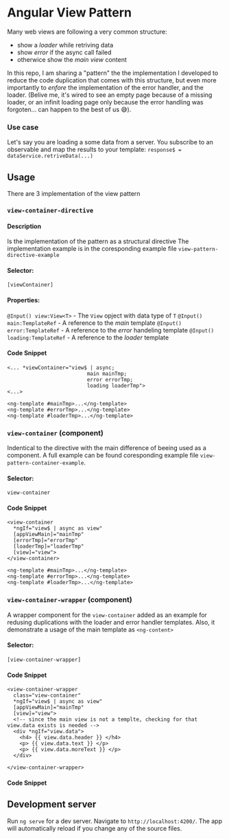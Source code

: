 # Angular View Pattern
Many web views are following a very common structure:
- show a *loader* while retriving data
- show *error* if the async call failed
- otherwice show the *main view* content

In this repo, I am sharing a "pattern" the the implementation I developed to reduce the code duplication that comes with this structure,
but even more importantly to *enfore* the implementation of the error handler, and the loader.
(Belive me, it's wired to see an empty page because of a missing loader, or an infinit loading page only because the error handling was forgoten... can happen to the best of us 😅).

### Use case
Let's say you are loading a some data from a server.
You subscribe to an observable and map the results to your template:
`response$ = dataService.retriveData(...)`


## Usage
There are 3 implementation of the view pattern

### `view-container-directive`
#### Description
Is the implementation of the pattern as a structural directive
The implementation example is in the coresponding example file `view-pattern-directive-example` 
#### Selector:
`[viewContainer]`
#### Properties: 
`@Input() view:View<T>` - The `View` opject with data type of `T`
`@Input() main:TemplateRef` - A reference to the *main* template
`@Input() error:TemplateRef` - A reference to the *error* handeling template
`@Input() loading:TemplateRef` - A reference to the *loader* template
#### Code Snippet
```
<... *viewContainer="view$ | async;
                          main mainTmp;
                          error errorTmp;
                          loading loaderTmp">
<...>

<ng-template #mainTmp>...</ng-template>
<ng-template #errorTmp>...</ng-template>
<ng-template #loaderTmp>...</ng-template>
```

### `view-container` (component)
Indentical to the directive with the main difference of beeing used as a component.
A full example can be found coresponding example file `view-pattern-container-example`.

#### Selector:
`view-container`

#### Code Snippet
```
<view-container
  *ngIf="view$ | async as view"
  [appViewMain]="mainTmp"
  [errorTmp]="errorTmp"
  [loaderTmp]="loaderTmp"
  [view]="view">
</view-container>

<ng-template #mainTmp>...</ng-template>
<ng-template #errorTmp>...</ng-template>
<ng-template #loaderTmp>...</ng-template>
```

### `view-container-wrapper` (component)
A wrapper component for the `view-container` added as an example for redusing duplications with the loader and error handler templates.
Also, it demonstrate a usage of the main template as `<ng-content>`

#### Selector:
`[view-container-wrapper]`

#### Code Snippet
```
<view-container-wrapper
  class="view-container"
  *ngIf="view$ | async as view"
  [appViewMain]="mainTmp"
  [view]="view">
  <!-- since the main view is not a templte, checking for that view.data exists is needed -->
  <div *ngIf="view.data">
    <h4> {{ view.data.header }} </h4>
    <p> {{ view.data.text }} </p>
    <p> {{ view.data.moreText }} </p>
  </div>

</view-container-wrapper>
```
#### Code Snippet
## Development server
Run `ng serve` for a dev server. Navigate to `http://localhost:4200/`. The app will automatically reload if you change any of the source files.
